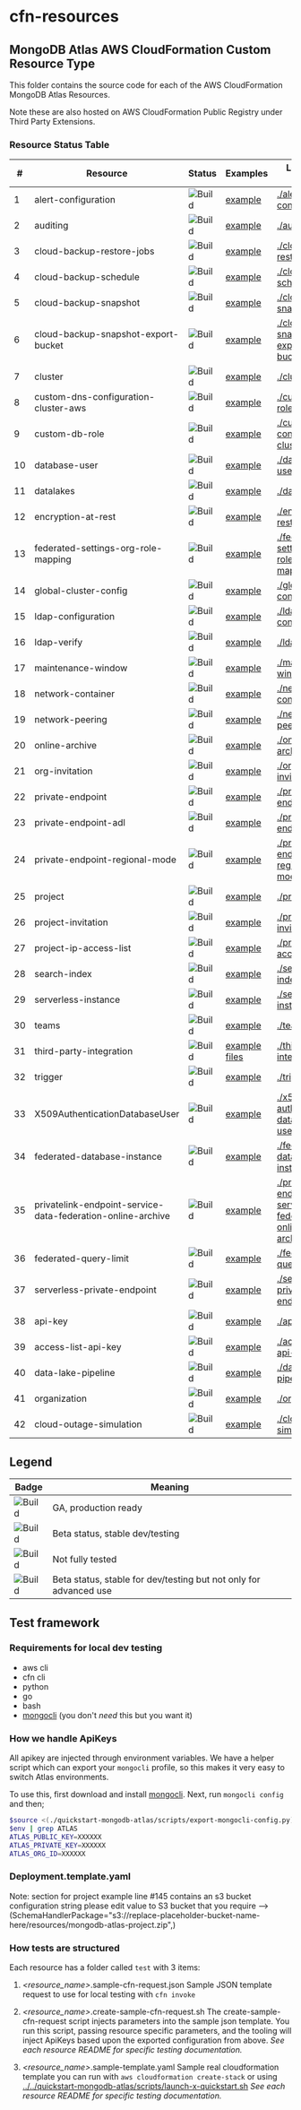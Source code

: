 # cfn-resources

## MongoDB Atlas AWS CloudFormation Custom Resource Type

This folder contains the source code for each of the AWS CloudFormation 
MongoDB Atlas Resources. 

Note these are also hosted on AWS CloudFormation Public Registry under Third Party Extensions. 

### Resource Status Table

| #   | Resource                                                    | Status                                          | Examples                                                                                                                                            | Local Testing Scripts                                                                                                                    |
|-----|-------------------------------------------------------------|-------------------------------------------------|-----------------------------------------------------------------------------------------------------------------------------------------------------|------------------------------------------------------------------------------------------------------------------------------------------|
| 1   | alert-configuration                                         | ![Build](https://img.shields.io/badge/GA-green) | [example](../examples/alert-configuration/alert-configuration.json)                                                                                 | [./alert-configuration/test](./alert-configuration/test)                                                                                 |
| 2   | auditing                                                    | ![Build](https://img.shields.io/badge/GA-green) | [example](../examples/auditing/auditing.json)                                                                                                       | [./auditing/test](./auditing/test)                                                                                                       |
| 3   | cloud-backup-restore-jobs                                   | ![Build](https://img.shields.io/badge/GA-green) | [example](../examples/cloud-backup-restore-jobs/restore.json)                                                                                       | [./cloud-backup-restore-jobs/test](./cloud-backup-restore-jobs/test)                                                                     |
| 4   | cloud-backup-schedule                                       | ![Build](https://img.shields.io/badge/GA-green) | [example](../examples/cloud-backup-schedule/cloudBackupSchedule.json)                                                                               | [./cloud-backup-schedule/test](./cloud-backup-schedule/test)                                                                             |
| 5   | cloud-backup-snapshot                                       | ![Build](https://img.shields.io/badge/GA-green) | [example](../examples/cloud-backup-snapshot/snapshot.json)                                                                                          | [./cloud-backup-snapshot/test](./cloud-backup-snapshot/test)                                                                             |
| 6   | cloud-backup-snapshot-export-bucket                         | ![Build](https://img.shields.io/badge/GA-green) | [example](../examples/cloud-backup-snapshot-export-bucket/CloudBackupSnapshotExportBucket.json)                                                     | [./cloud-backup-snapshot-export-bucket/test](./cloud-backup-snapshot-export-bucket/test)                                                 |
| 7   | cluster                                                     | ![Build](https://img.shields.io/badge/GA-green) | [example](../examples/cluster/cluster.json)                                                                                                         | [./cluster/test](./cluster/test)                                                                                                         |
| 8   | custom-dns-configuration-cluster-aws                        | ![Build](https://img.shields.io/badge/GA-green) | [example](../examples/custom-dns-configuration-cluster-aws/CustomDnsConfigurationClusterAws.json)                                                   | [./custom-db-role/test](./custom-db-role/test)                                                                                           |
| 9   | custom-db-role                                              | ![Build](https://img.shields.io/badge/GA-green) | [example](../examples/custom-db-role/custom-db-role.json)                                                                                           | [./custom-dns-configuration-cluster-aws/test](./custom-dns-configuration-cluster-aws/test)                                               |
| 10  | database-user                                               | ![Build](https://img.shields.io/badge/GA-green) | [example](../examples/database-user/user.json)                                                                                                      | [./database-user/test](./database-user/test)                                                                                             |
| 11  | datalakes                                                   | ![Build](https://img.shields.io/badge/GA-green) | [example](../examples/data-lakes/datalake.json)                                                                                                     | [./datalakes/test](./datalakes/test)                                                                                                     |
| 12  | encryption-at-rest                                          | ![Build](https://img.shields.io/badge/GA-green) | [example](../examples/encryption-at-rest/encryption-at-rest.json)                                                                                   | [./encryption-at-rest/test](./encryption-at-rest/test)                                                                                   |
| 13  | federated-settings-org-role-mapping                         | ![Build](https://img.shields.io/badge/GA-green) | [example](../examples/federated-settings-org-role-mapping/federatedSettingsOrgRoleMapping.json)                                                     | [./federated-settings-org-role-mapping/test](./federated-settings-org-role-mapping/test)                                                 |
| 14  | global-cluster-config                                       | ![Build](https://img.shields.io/badge/GA-green) | [example](../examples/global-cluster-config/global-cluster-config.json)                                                                             | [./global-cluster-config/test](./global-cluster-config/test)                                                                             |
| 15  | ldap-configuration                                          | ![Build](https://img.shields.io/badge/GA-green) | [example](../examples/ldap-configuration/LDAPConfiguration.json)                                                                                    | [./ldap-configuration/test](./ldap-configuration/test)                                                                                   |
| 16  | ldap-verify                                                 | ![Build](https://img.shields.io/badge/GA-green) | [example](../examples/LDAPVerify/LDAPVerify.json)                                                                                                   | [./ldap-verify/test](./ldap-verify/test)                                                                                                 |
| 17  | maintenance-window                                          | ![Build](https://img.shields.io/badge/GA-green) | [example](../examples/maintenance-window/maintenance-window.json)                                                                                   | [./maintenance-window/test](./maintenance-window/test)                                                                                   |
| 18  | network-container                                           | ![Build](https://img.shields.io/badge/GA-green) | [example](../examples/network-container/container.json)                                                                                             | [./network-container/test](./network-container/test)                                                                                     |
| 19  | network-peering                                             | ![Build](https://img.shields.io/badge/GA-green) | [example](../examples/network-peering/peering.json)                                                                                                 | [./network-peering/test](./network-peering/test)                                                                                         |
| 20  | online-archive                                              | ![Build](https://img.shields.io/badge/GA-green) | [example](../examples/online-archive/online-archive.json)                                                                                           | [./online-archive/test](./online-archive/test)                                                                                           |
| 21  | org-invitation                                              | ![Build](https://img.shields.io/badge/GA-green) | [example](../examples/org-invitation/org-invitation.json)                                                                                           | [./org-invitation/test](./org-invitation/test)                                                                                           |
| 22  | private-endpoint                                            | ![Build](https://img.shields.io/badge/GA-green) | [example](../examples/private-endpoint/privateEndpoint.json)                                                                                        | [./private-endpoint/test](./private-endpoint/test)                                                                                       |
| 23  | private-endpoint-adl                                        | ![Build](https://img.shields.io/badge/GA-green) | [example](../examples/private-endpoint-adl/endpoint-adl.json)                                                                                       | [./private-endpoint-adl/test](./private-endpoint-adl/test)                                                                               |
| 24  | private-endpoint-regional-mode                              | ![Build](https://img.shields.io/badge/GA-green) | [example](../examples/private-endpoint-regional-mode/privateEndpointRegionalMode.json)                                                              | [./private-endpoint-regional-mode/test](./private-endpoint-regional-mode/test)                                                           |
| 25  | project                                                     | ![Build](https://img.shields.io/badge/GA-green) | [example](../examples/project/project.json)                                                                                                         | [./project/test](./project/test)                                                                                                         |
| 26  | project-invitation                                          | ![Build](https://img.shields.io/badge/GA-green) | [example](../examples/project-invitation/project-invitation.json)                                                                                   | [./project-invitation/test](./project-invitation/test)                                                                                   |
| 27  | project-ip-access-list                                      | ![Build](https://img.shields.io/badge/GA-green) | [example](../examples/project-ip-access-list/ip-access-list.yaml)                                                                                   | [./project-ip-access-list/test](./project-ip-access-list/test)                                                                           |
| 28  | search-index                                                | ![Build](https://img.shields.io/badge/GA-green) | [example](../examples/search-index/searchIndex.json)                                                                                                | [./search-indexes/test](./search-indexes/test)                                                                                           |
| 29  | serverless-instance                                         | ![Build](https://img.shields.io/badge/GA-green) | [example](../examples/serverless-instance/serverless-instance.json)                                                                                 | [./serverless-instance/test](./serverless-instance/test)                                                                                 |
| 30  | teams                                                       | ![Build](https://img.shields.io/badge/GA-green) | [example](../examples/teams/teams.json)                                                                                                             | [./teams/test](./teams/test)                                                                                                             |
| 31  | third-party-integration                                     | ![Build](https://img.shields.io/badge/GA-green) | [example files](../examples/thirdpartyintegrations)                                                                                                 | [./third-party-integration/test](./third-party-integration/test)                                                                         |
| 32  | trigger                                                     | ![Build](https://img.shields.io/badge/GA-green) | [example](../examples/trigger/trigger.json)                                                                                                         | [./trigger/test](./trigger/test)                                                                                                         |
| 33  | X509AuthenticationDatabaseUser                              | ![Build](https://img.shields.io/badge/GA-green) | [example](../examples/x509-authentication-db-user/x509-authentication-db-user.json)                                                                 | [./x509-authentication-database-user/test](./x509-authentication-database-user/test)                                                     |
| 34  | federated-database-instance                                 | ![Build](https://img.shields.io/badge/GA-green) | [example](../examples/federated-database-instance/federatedDatabaseInstance.json)                                                                   | [./federated-database-instance/test](./federated-database-instance/test)                                                                 |
| 35  | privatelink-endpoint-service-data-federation-online-archive | ![Build](https://img.shields.io/badge/GA-green) | [example](../examples/privatelink-endpoint-service-data-federation-online-archive/privatelink-endpoint-service-data-federation-online-archive.json) | [./privatelink-endpoint-service-data-federation-online-archive/test](./privatelink-endpoint-service-data-federation-online-archive/test) |
| 36  | federated-query-limit                                       | ![Build](https://img.shields.io/badge/GA-green) | [example](../examples/federated-query-limit/federatedQueryLimit.json)                                                                               | [./federated-query-limit/test](./federated-query-limit/test)                                                                             |
| 37  | serverless-private-endpoint                                 | ![Build](https://img.shields.io/badge/GA-green) | [example](../examples/serverless-private-endpoint/serverless-private-endpoint-with-aws-private-endpoint.json)                                       | [./serverless-private-endpoint/test](./serverless-private-endpoint/test)                                                                 |
| 38  | api-key                                                     | ![Build](https://img.shields.io/badge/GA-green) | [example](../examples/api-key/api-key.json)                                                                                                         | [./api-key/test](./api-key/test)                                                                                                         |
| 39  | access-list-api-key                                         | ![Build](https://img.shields.io/badge/GA-green) | [example](../examples/access-list-api-key/access-list-api-key.json)                                                                                 | [./access-list-api-key/test](./access-list-api-key/test)                                                                                 |
| 40  | data-lake-pipeline                                          | ![Build](https://img.shields.io/badge/GA-green) | [example](../examples/data-lake-pipeline/datalakepipeline.json)                                                                                     | [./data-lake-pipeline/test](./data-lake-pipeline/test)                                                                                   |
| 41  | organization                                                | ![Build](https://img.shields.io/badge/GA-green) | [example](../examples/organization/organization.json)                                                                                               | [./organization/test](./organization/test)                                                                                               |
| 42  | cloud-outage-simulation                                     | ![Build](https://img.shields.io/badge/GA-green) | [example](../examples/cluster-outage-simulation/cluster-outage-simulation.json)                                                                     | [./cloud-outage-simulation/test](./cl-outage-simulation/test)                                                                            |

Legend
---
| Badge | Meaning |
| --- | --- |
| ![Build](https://img.shields.io/badge/GA-green) | GA, production ready |
| ![Build](https://img.shields.io/badge/Beta-yellow) | Beta status, stable dev/testing |
| ![Build](https://img.shields.io/badge/Unstable-orange) | Not fully tested |
| ![Build](https://img.shields.io/badge/Beta-Admin-grey) | Beta status, stable for dev/testing but not only for advanced use |

## Test framework

### Requirements for local dev testing

* aws cli
* cfn cli
* python
* go
* bash
* [mongocli](https://github.com/mongodb/mongocli) (you don't *need* this but you want it)

### How we handle ApiKeys

All apikey are injected through environment variables. 
We have a helper script which can export your `mongocli` profile, so this makes it very easy to switch Atlas environments.

To use this, first download and install [mongocli](mongocli).
Next, run `mongocli config` and then;

```bash
$source <(./quickstart-mongodb-atlas/scripts/export-mongocli-config.py)
$env | grep ATLAS
ATLAS_PUBLIC_KEY=XXXXXX
ATLAS_PRIVATE_KEY=XXXXXX
ATLAS_ORG_ID=XXXXXX
```

### Deployment.template.yaml
Note: section for project example line #145 contains an s3 bucket  configuration string please edit value to S3 bucket that you require -->  (SchemaHandlerPackage="s3://replace-placeholder-bucket-name-here/resources/mongodb-atlas-project.zip",)

### How tests are structured

Each resource has a folder called `test` with 3 items:

1. *<resource_name>*.sample-cfn-request.json
        Sample JSON template request to use for local testing with `cfn invoke`

2. *<resource_name>*.create-sample-cfn-request.sh
        The create-sample-cfn-request script injects parameters into the sample json template. You run this script, passing resource specific parameters, and the tooling will inject ApiKeys based upon the exported configuration from above. 
        _See each resource README for specific testing documentation._

3. *<resource_name>*.sample-template.yaml
        Sample real cloudformation template you can run with `aws cloudformation create-stack` or using  [../../quickstart-mongodb-atlas/scripts/launch-x-quickstart.sh]( ../../quickstart-mongodb-atlas/scripts/launch-x-quickstart.sh) 
        _See each resource README for specific testing documentation._





